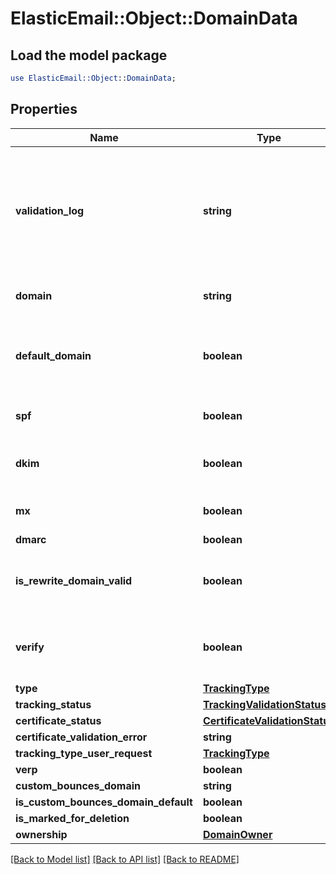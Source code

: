 # ElasticEmail::Object::DomainData

## Load the model package
```perl
use ElasticEmail::Object::DomainData;
```

## Properties
Name | Type | Description | Notes
------------ | ------------- | ------------- | -------------
**validation_log** | **string** | Domain validation results - when domain has been running through validation process | [optional] 
**domain** | **string** | Name of selected domain. | [optional] 
**default_domain** | **boolean** | True, if domain is used as default. Otherwise, false, | [optional] 
**spf** | **boolean** | True, if SPF record is verified | [optional] 
**dkim** | **boolean** | True, if DKIM record is verified | [optional] 
**mx** | **boolean** | True, if MX record is verified | [optional] 
**dmarc** | **boolean** |  | [optional] 
**is_rewrite_domain_valid** | **boolean** | True, if tracking CNAME record is verified | [optional] 
**verify** | **boolean** | True, if DKIM, SPF, or tracking are still to be verified | [optional] 
**type** | [**TrackingType**](TrackingType.md) |  | [optional] 
**tracking_status** | [**TrackingValidationStatus**](TrackingValidationStatus.md) |  | [optional] 
**certificate_status** | [**CertificateValidationStatus**](CertificateValidationStatus.md) |  | [optional] 
**certificate_validation_error** | **string** |  | [optional] 
**tracking_type_user_request** | [**TrackingType**](TrackingType.md) |  | [optional] 
**verp** | **boolean** |  | [optional] 
**custom_bounces_domain** | **string** |  | [optional] 
**is_custom_bounces_domain_default** | **boolean** |  | [optional] 
**is_marked_for_deletion** | **boolean** |  | [optional] 
**ownership** | [**DomainOwner**](DomainOwner.md) |  | [optional] 

[[Back to Model list]](../README.md#documentation-for-models) [[Back to API list]](../README.md#documentation-for-api-endpoints) [[Back to README]](../README.md)



